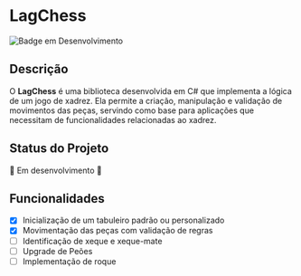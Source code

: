 # LagChess

![Badge em Desenvolvimento](https://img.shields.io/badge/Status-Em%20Desenvolvimento-yellow)

## Descrição

O **LagChess** é uma biblioteca desenvolvida em C# que implementa a lógica de um jogo de xadrez. Ela permite a criação, manipulação e validação de movimentos das peças, servindo como base para aplicações que necessitam de funcionalidades relacionadas ao xadrez.

## Status do Projeto

🚧 Em desenvolvimento 🚧

## Funcionalidades

- [x] Inicialização de um tabuleiro padrão ou personalizado
- [x] Movimentação das peças com validação de regras
- [ ] Identificação de xeque e xeque-mate
- [ ] Upgrade de Peões
- [ ] Implementação de roque
